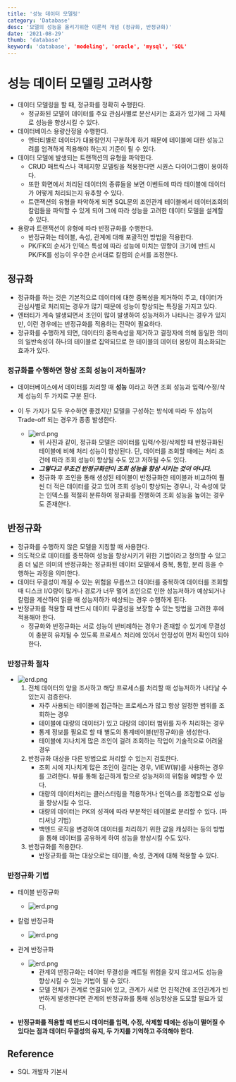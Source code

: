 ```yaml
---
title: '성능 데이터 모델링'
category: 'Database'
desc: '모델의 성능을 올리기위한 이론적 개념 (정규화, 반정규화)'
date: '2021-08-29'
thumb: 'database'
keyword: 'database', 'modeling', 'oracle', 'mysql', 'SQL'
---
```


# 성능 데이터 모델링 고려사항
- 데이터 모델링을 할 때, 정규화를 정확히 수행한다.
  - 정규화된 모델이 데이터를 주요 관심사별로 분산시키는 효과가 있기에 그 자체로 성능을 향상시킬 수 있다.
- 데이터베이스 용량산정을 수행한다.
  - 엔터티별로 데이터가 대용량인지 구분하게 하기 때문에 테이블에 대한 성능고려를 엄격하게 적용해야 하는지 기준이 될 수 있다.
- 데이터 모델에 발생되는 트랜잭션의 유형을 파악한다.
  - CRUD 매트릭스나 객체지향 모델링을 적용한다면 시퀀스 다이어그램이 용이하다.
  - 또한 화면에서 처리된 데이터의 종류들을 보면 이벤트에 따라 테이블에 데이터가 어떻게 처리되는지 유추할 수 있다.
  - 트랜잭션의 유형을 파악하게 되면 SQL문의 조인관계 테이블에서 데이터조회의 칼럼들을 파악할 수 있게 되어 그에 따라 성능을 고려한 데이터 모델을 설계할 수 있다.
- 용량과 트랜잭션이 유형에 따라 반정규화를 수행한다.
  - 반정규화는 테이블, 속성, 관계에 대해 포괄적인 방법을 적용한다.
  - PK/FK의 순서가 인덱스 특성에 따라 성능에 미치는 영향이 크기에 반드시 PK/FK를 성능이 우수한 순서대로 칼럼의 순서를 조정한다.

## 정규화
- 정규화를 하는 것은 기본적으로 데이터에 대한 중복성을 제거하여 주고, 데이터가 관심사별로 처리되는 경우가 많기 때문에 성능이 향상되는 특징을 가지고 있다.
- 엔터티가 계속 발생되면서 조인이 많이 발생하여 성능저하가 나타나는 경우가 있지만, 이런 경우에는 반정규화를 적용하는 전략이 필요하다.
- 정규화를 수행하게 되면, 데이터의 중복속성을 제거하고 결정자에 의해 동일한 의미의 일반속성이 하나의 테이블로 집약되므로 한 테이블의 데이터 용량이 최소화되는 효과가 있다.

### 정규화를 수행하면 항상 조회 성능이 저하될까?
- 데이터베이스에서 데이터를 처리할 때 **성능** 이라고 하면 조회 성능과 입력/수정/삭제 성능의 두 가지로 구분 된다.
- 이 두 가지가 모두 우수하면 좋겠지만 모델을 구성하는 방식에 따라 두 성능이 Trade-off 되는 경우가 종종 발생한다.

  - ![erd.png](https://raw.githubusercontent.com/woolarinet/blog_content/main/images/Database/modeling2/1.png)
    - 위 사진과 같이, 정규화 모델은 데이터를 입력/수정/삭제할 때 반정규화된 테이블에 비해 처리 성능이 향상된다. 단, 데이터를 조회할 때에는 처리 조건에 따라 조회 성능이 향상될 수도 있고 저하될 수도 있다.
    - ***그렇다고 무조건 반정규화만이 조회 성능을 향상 시키는 것이 아니다.***
    - 정규화 후 조인을 통해 생성된 테이블이 반정규화한 테이블과 비교하여 훨씬 더 적은 데이터를 갖고 있어 조회 성능이 향상되는 경우나, 각 속성에 맞는 인덱스를 적절히 분류하여 정규화를 진행하여 조회 성능을 높이는 경우도 존재한다.
## 반정규화
- 정규화를 수행하지 않은 모델을 지칭할 때 사용한다.
- 의도적으로 데이터를 중복하여 성능을 향상시키기 위한 기법이라고 정의할 수 있고 좀 더 넓은 의미의 반정규화는 정규화된 데이터 모델에서 중복, 통합, 분리 등을 수행하는 과정을 의미한다.
- 데이터 무결성이 깨질 수 있는 위험을 무릅쓰고 데이터를 중복하여 데이터를 조회할 때 디스크 I/O량이 많거나 경로가 너무 멀어 조인으로 인한 성능저하가 예상되거나 칼럼을 계산하여 읽을 때 성능저하가 예상되는 경우 수행하게 된다.
- 반정규화를 적용할 때 반드시 데이터 무결성을 보장할 수 있는 방법을 고려한 후에 적용해야 한다.
  - 정규화와 반정규화는 서로 성능이 반비례하는 경우가 존재할 수 있기에 무결성이 충분히 유지될 수 있도록 프로세스 처리에 있어서 안정성이 먼저 확인이 되야 한다.

### 반정규화 절차

- ![erd.png](https://raw.githubusercontent.com/woolarinet/blog_content/main/images/Database/modeling2/2.png)
  1. 전체 데이터의 양을 조사하고 해당 프로세스를 처리할 때 성능저하가 나타날 수 있는지 검증한다.
     - 자주 사용되는 테이블에 접근하는 프로세스가 많고 항상 일정한 범위를 조회하는 경우
      - 테이블에 대량의 데이터가 있고 대량의 데이터 범위를 자주 처리하는 경우
      - 통계 정보를 필요로 할 때 별도의 통계테이블(반정규화)을 생성한다.
      - 테이블에 지나치게 많은 조인이 걸려 조회하는 작업이 기술적으로 어려울 경우
  2. 반정규화 대상을 다른 방법으로 처리할 수 있는지 검토한다.
      - 조회 시에 지나치게 많은 조인이 걸리는 경우, VIEW(뷰)를 사용하는 경우를 고려한다. 뷰를 통해 접근하게 함으로 성능저하의 위험을 예방할 수 있다.
      - 대량의 데이터처리는 클러스터링을 적용하거나 인덱스를 조정함으로 성능을 향상시킬 수 있다.
      - 대량의 데이터는 PK의 성격에 따라 부분적인 테이블로 분리할 수 있다. (파티셔닝 기법)
      - 백엔드 로직을 변경하여 데이터를 처리하기 위한 값을 캐싱하는 등의 방법을 통해 데이터를 공유하게 하여 성능을 향상시킬 수도 있다.
  3. 반정규화를 적용한다.
      - 반정규화를 하는 대상으로는 테이블, 속성, 관계에 대해 적용할 수 있다.
### 반정규화 기법
- 테이블 반정규화

  - ![erd.png](https://raw.githubusercontent.com/woolarinet/blog_content/main/images/Database/modeling2/3.png)

- 칼럼 반정규화

  - ![erd.png](https://raw.githubusercontent.com/woolarinet/blog_content/main/images/Database/modeling2/4.png)

- 관계 반정규화

  - ![erd.png](https://raw.githubusercontent.com/woolarinet/blog_content/main/images/Database/modeling2/5.png)
    - 관계의 반정규화는 데이터 무결성을 깨트릴 위험을 갖지 않고서도 성능을 향상시킬 수 있는 기법이 될 수 있다.
    - 모델 전체가 관계로 연결되어 있고, 관계가 서로 먼 친척간에 조인관계가 빈번하게 발생한다면 관계의 반정규화를 통해 성능향상을 도모할 필요가 있다.

- **반정규화를 적용할 때 반드시 데이터를 입력, 수정, 삭제할 때에는 성능이 떨어질 수 있다는 점과 데이터 무결성의 유지, 두 가지를 기억하고 주의해야 한다.**

## Reference
- SQL 개발자 기본서

